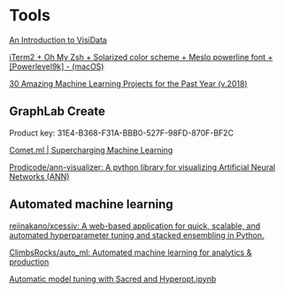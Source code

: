 # Tools

[An Introduction to VisiData](https://jsvine.github.io/intro-to-visidata/)



[iTerm2 + Oh My Zsh + Solarized color scheme + Meslo powerline font + \[Powerlevel9k\] - \(macOS\)](https://gist.github.com/kevin-smets/8568070)

[30 Amazing Machine Learning Projects for the Past Year \(v.2018\)](https://medium.mybridge.co/30-amazing-machine-learning-projects-for-the-past-year-v-2018-b853b8621ac7)

## GraphLab Create

Product key: 31E4-B368-F31A-BBB0-527F-98FD-870F-BF2C

[Comet.ml \| Supercharging Machine Learning](https://www.comet.ml/)

[Prodicode/ann-visualizer: A python library for visualizing Artificial Neural Networks \(ANN\)](https://github.com/Prodicode/ann-visualizer)



## Automated machine learning

[reiinakano/xcessiv: A web-based application for quick, scalable, and automated hyperparameter tuning and stacked ensembling in Python.](https://github.com/reiinakano/xcessiv)

[ClimbsRocks/auto\_ml: Automated machine learning for analytics & production](https://github.com/ClimbsRocks/auto_ml)

[Automatic model tuning with Sacred and Hyperopt.ipynb](https://github.com/gereleth/kaggle-telstra/blob/master/Automatic%20model%20tuning%20with%20Sacred%20and%20Hyperopt.ipynb)

